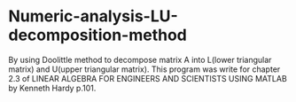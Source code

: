 # Numeric-analysis-LU-decomposition-method
By using Doolittle method to decompose matrix A into L(lower triangular matrix) and U(upper triangular matrix).
This program was write for chapter 2.3 of LINEAR ALGEBRA FOR ENGINEERS AND SCIENTISTS USING MATLAB by Kenneth Hardy p.101.
